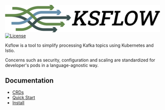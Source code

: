 ![Ksflow](images/ksflow-logo-3800x670-transparent.png)
[![License](https://img.shields.io/badge/License-Apache%202.0-blue.svg)](https://opensource.org/licenses/Apache-2.0)

Ksflow is a tool to simplify processing Kafka topics using Kubernetes and Istio.

Concerns such as security, configuration and scaling are standardized for developer's pods in a language-agnostic way.

## Documentation
- [CRDs](./docs/crds.md)
- [Quick Start](./docs/quick-start.md)
- [Install](./docs/install.md)
